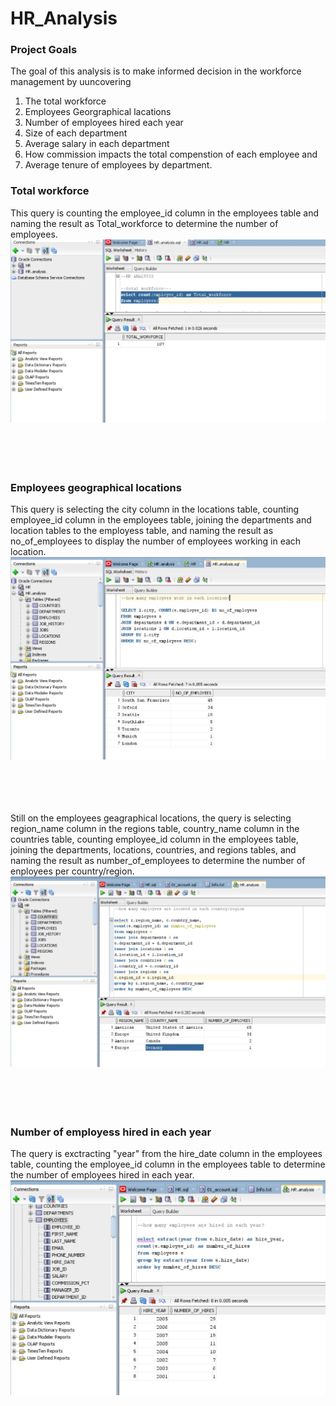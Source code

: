 # HR_Analysis

### Project Goals
The goal of this analysis is to make informed decision in the workforce management by uuncovering
1. The total workforce
2. Employees Georgraphical lacations
3. Number of employees hired each year
4. Size of each department
5. Average salary in each department
6. How commission impacts the total compenstion of each employee and
7. Average tenure of employees by department.


### Total workforce
This query is counting the employee_id column in the employees table and naming the result as Total_workforce to determine the number of employees.
![Total Workforce](https://github.com/Emmanuel-Onu/HR_Analysis/blob/main/total%20workforce.jpg)
<br><br><br><br><br>

### Employees geographical locations
This query is selecting the city column in the locations table, counting employee_id column in the employees table, joining the departments and location tables to the employess table, and naming the result as no_of_employees to display the number of employees working in each location.
![Number of employees working in each location](https://github.com/Emmanuel-Onu/HR_Analysis/blob/main/no%20of%20emp%20working%20in%20each%20location.jpg)
<br><br><br><br><br>


Still on the employees geagraphical locations, the query is selecting region_name column in the regions table, country_name column in the countries table, counting employee_id column in the employees table, joining the departments, locations, countries, and regions tables, and naming the result as number_of_employees to determine the number of enployees per country/region.
![NUmber of emploiyees per country/region](https://github.com/Emmanuel-Onu/HR_Analysis/blob/main/no%20of%20emp%20per%20contry%20and%20region.jpg)
<br><br><br><br><br>


### Number of employess hired in each year

The query is exctracting "year" from the hire_date column in the employees table, counting the employee_id column in the employees table to determine the number of employees hired in each year.
![Number of employess hired each year](https://github.com/Emmanuel-Onu/HR_Analysis/blob/main/no%20of%20emp%20per%20year.jpg)


